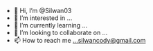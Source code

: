 - 👋 Hi, I’m @Silwan03
- 👀 I’m interested in ...
- 🌱 I’m currently learning ...
- 💞️ I’m looking to collaborate on ...
- 📫 How to reach me ...silwancody@gmail.com

<!---
Silwan03/Silwan03 is a ✨ special ✨ repository because its `README.md` (this file) appears on your GitHub profile.
You can click the Preview link to take a look at your changes.
--->
